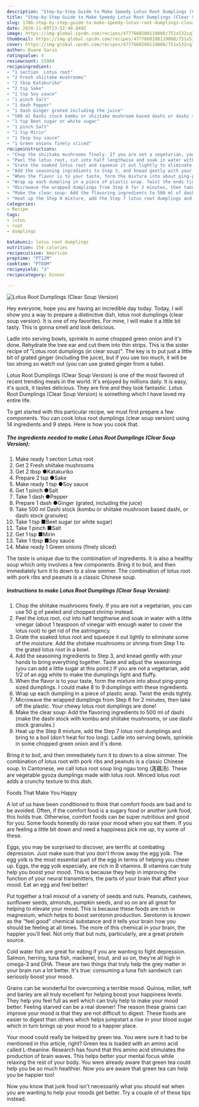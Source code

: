 ```yaml
---
description: "Step-by-Step Guide to Make Speedy Lotus Root Dumplings (Clear Soup Version)"
title: "Step-by-Step Guide to Make Speedy Lotus Root Dumplings (Clear Soup Version)"
slug: 1786-step-by-step-guide-to-make-speedy-lotus-root-dumplings-clear-soup-version
date: 2020-11-09T23:52:40.849Z
image: https://img-global.cpcdn.com/recipes/4777660208119808/751x532cq70/lotus-root-dumplings-clear-soup-version-recipe-main-photo.jpg
thumbnail: https://img-global.cpcdn.com/recipes/4777660208119808/751x532cq70/lotus-root-dumplings-clear-soup-version-recipe-main-photo.jpg
cover: https://img-global.cpcdn.com/recipes/4777660208119808/751x532cq70/lotus-root-dumplings-clear-soup-version-recipe-main-photo.jpg
author: Duane Garza
ratingvalue: 4
reviewcount: 15084
recipeingredient:
- "1 section  Lotus root"
- "2 Fresh shiitake mushrooms"
- "2 tbsp Katakuriko"
- "2 tsp Sake"
- "1 tsp Soy sauce"
- "1 pinch Salt"
- "1 dash Pepper"
- "1 dash Ginger grated including the juice"
- "500 ml Dashi stock kombu or shiitake mushroom based dashi or dashi stock granules"
- "1 tsp Beet sugar or white sugar"
- "1 pinch Salt"
- "1 tsp Mirin"
- "1 tbsp Soy sauce"
- "1 Green onions finely sliced"
recipeinstructions:
- "Chop the shiitake mushrooms finely. If you are not a vegetarian, you can use 50 g of peeled and chopped shrimp instead."
- "Peel the lotus root, cut into half lengthwise and soak in water with a little vinegar (about 1 teaspoon of vinegar with enough water to cover the lotus root) to get rid of the astringency."
- "Grate the soaked lotus root and squeeze it out lightly to eliminate some of the moisture. Add the shiitake mushrooms or shrimp from Step 1 to the grated lotus root in a bowl."
- "Add the seasoning ingredients to Step 3, and knead gently with your hands to bring everything together. Taste and adjust the seasonings (you can add a little sugar at this point.) If you are not a vegetarian, add 1/2 of an egg white to make the dumplings light and fluffy."
- "When the flavor is to your taste, form the mixture into about ping-pong sized dumplings. I could make 8 to 9 dumplings with these ingredients."
- "Wrap up each dumpling in a piece of plastic wrap. Twist the ends tightly."
- "Microwave the wrapped dumplings from Step 6 for 2 minutes, then take off the plastic. Your chewy lotus root dumplings are done!"
- "Make the clear soup: Add the flavoring ingredients to 500 ml of dashi (make the dashi stock with kombu and shiitake mushrooms, or use dashi stock granules.)"
- "Heat up the Step 8 mixture, add the Step 7 lotus root dumplings and bring to a boil (don&#39;t heat for too long). Ladle into serving bowls, sprinkle in some chopped green onion and it&#39;s done."
categories:
- Recipe
tags:
- lotus
- root
- dumplings

katakunci: lotus root dumplings 
nutrition: 154 calories
recipecuisine: American
preptime: "PT12M"
cooktime: "PT60M"
recipeyield: "3"
recipecategory: Dinner

---
```



![Lotus Root Dumplings (Clear Soup Version)](https://img-global.cpcdn.com/recipes/4777660208119808/751x532cq70/lotus-root-dumplings-clear-soup-version-recipe-main-photo.jpg)

Hey everyone, hope you are having an incredible day today. Today, I will show you a way to prepare a distinctive dish, lotus root dumplings (clear soup version). It is one of my favorites. For mine, I will make it a little bit tasty. This is gonna smell and look delicious.

Ladle into serving bowls, sprinkle in some chopped green onion and it&#39;s done. Rehydrate the tree ear and cut them into thin strips. This is the sister recipe of &#34;Lotus root dumplings (in clear soup)&#34;. The key is to put just a little bit of grated ginger (including the juice), but if you use too much, it will be too strong so watch out (you can use grated ginger from a tube).

Lotus Root Dumplings (Clear Soup Version) is one of the most favored of recent trending meals in the world. It's enjoyed by millions daily. It is easy, it's quick, it tastes delicious. They are fine and they look fantastic. Lotus Root Dumplings (Clear Soup Version) is something which I have loved my entire life.


To get started with this particular recipe, we must first prepare a few components. You can cook lotus root dumplings (clear soup version) using 14 ingredients and 9 steps. Here is how you cook that.

<!--inarticleads1-->

##### The ingredients needed to make Lotus Root Dumplings (Clear Soup Version):

1. Make ready 1 section  Lotus root
1. Get 2 Fresh shiitake mushrooms
1. Get 2 tbsp ●Katakuriko
1. Prepare 2 tsp ●Sake
1. Make ready 1 tsp ●Soy sauce
1. Get 1 pinch ●Salt
1. Take 1 dash ●Pepper
1. Prepare 1 dash ●Ginger (grated, including the juice)
1. Take 500 ml Dashi stock (kombu or shiitake mushroom based dashi, or dashi stock granules)
1. Take 1 tsp ■Beet sugar (or white sugar)
1. Take 1 pinch ■Salt
1. Get 1 tsp ■Mirin
1. Take 1 tbsp ■Soy sauce
1. Make ready 1 Green onions (finely sliced)


The taste is unique due to the combination of ingredients. It is also a healthy soup which only involves a few components. Bring it to boil, and then immediately turn it to down to a slow simmer. The combination of lotus root with pork ribs and peanuts is a classic Chinese soup. 

<!--inarticleads2-->

##### Instructions to make Lotus Root Dumplings (Clear Soup Version):

1. Chop the shiitake mushrooms finely. If you are not a vegetarian, you can use 50 g of peeled and chopped shrimp instead.
1. Peel the lotus root, cut into half lengthwise and soak in water with a little vinegar (about 1 teaspoon of vinegar with enough water to cover the lotus root) to get rid of the astringency.
1. Grate the soaked lotus root and squeeze it out lightly to eliminate some of the moisture. Add the shiitake mushrooms or shrimp from Step 1 to the grated lotus root in a bowl.
1. Add the seasoning ingredients to Step 3, and knead gently with your hands to bring everything together. Taste and adjust the seasonings (you can add a little sugar at this point.) If you are not a vegetarian, add 1/2 of an egg white to make the dumplings light and fluffy.
1. When the flavor is to your taste, form the mixture into about ping-pong sized dumplings. I could make 8 to 9 dumplings with these ingredients.
1. Wrap up each dumpling in a piece of plastic wrap. Twist the ends tightly.
1. Microwave the wrapped dumplings from Step 6 for 2 minutes, then take off the plastic. Your chewy lotus root dumplings are done!
1. Make the clear soup: Add the flavoring ingredients to 500 ml of dashi (make the dashi stock with kombu and shiitake mushrooms, or use dashi stock granules.)
1. Heat up the Step 8 mixture, add the Step 7 lotus root dumplings and bring to a boil (don&#39;t heat for too long). Ladle into serving bowls, sprinkle in some chopped green onion and it&#39;s done.


Bring it to boil, and then immediately turn it to down to a slow simmer. The combination of lotus root with pork ribs and peanuts is a classic Chinese soup. In Cantonese, we call lotus root soup ling ngau tong (莲藕汤). These are vegetable gyoza dumplings made with lotus root. Minced lotus root adds a crunchy texture to this dish. 

Foods That Make You Happy


A lot of us have been conditioned to think that comfort foods are bad and to be avoided. Often, if the comfort food is a sugary food or another junk food, this holds true. Otherwise, comfort foods can be super nutritious and good for you. Some foods honestly do raise your mood when you eat them. If you are feeling a little bit down and need a happiness pick me up, try some of these.

Eggs, you may be surprised to discover, are terrific at combating depression. Just make sure that you don't throw away the egg yolk. The egg yolk is the most essential part of the egg in terms of helping you cheer up. Eggs, the egg yolk especially, are rich in B vitamins. B vitamins can truly help you boost your mood. This is because they help in improving the function of your neural transmitters, the parts of your brain that affect your mood. Eat an egg and feel better!

Put together a trail mixout of a variety of seeds and nuts. Peanuts, cashews, sunflower seeds, almonds, pumpkin seeds, and so on are all great for helping to elevate your mood. This is because these foods are rich in magnesium, which helps to boost serotonin production. Serotonin is known as the "feel good" chemical substance and it tells your brain how you should be feeling at all times. The more of this chemical in your brain, the happier you'll feel. Not only that but nuts, particularly, are a great protein source.

Cold water fish are great for eating if you are wanting to fight depression. Salmon, herring, tuna fish, mackerel, trout, and so on, they're all high in omega-3 and DHA. These are two things that truly help the grey matter in your brain run a lot better. It's true: consuming a tuna fish sandwich can seriously boost your mood. 

Grains can be wonderful for overcoming a terrible mood. Quinoa, millet, teff and barley are all truly excellent for helping boost your happiness levels. They help you feel full as well which can truly help to make your mood better. Feeling starved can be a real downer! The reason these grains can improve your mood is that they are not difficult to digest. These foods are easier to digest than others which helps jumpstart a rise in your blood sugar which in turn brings up your mood to a happier place.

Your mood could really be helped by green tea. You were sure it had to be mentioned in this article, right? Green tea is loaded with an amino acid called L-theanine. Research has found that this amino acid stimulates the production of brain waves. This helps better your mental focus while relaxing the rest of your body. You were already aware that green tea could help you be so much healthier. Now you are aware that green tea can help you be happier too!

Now you know that junk food isn't necessarily what you should eat when you are wanting to help your moods get better. Try  a  couple of  of  these  tips  instead.

